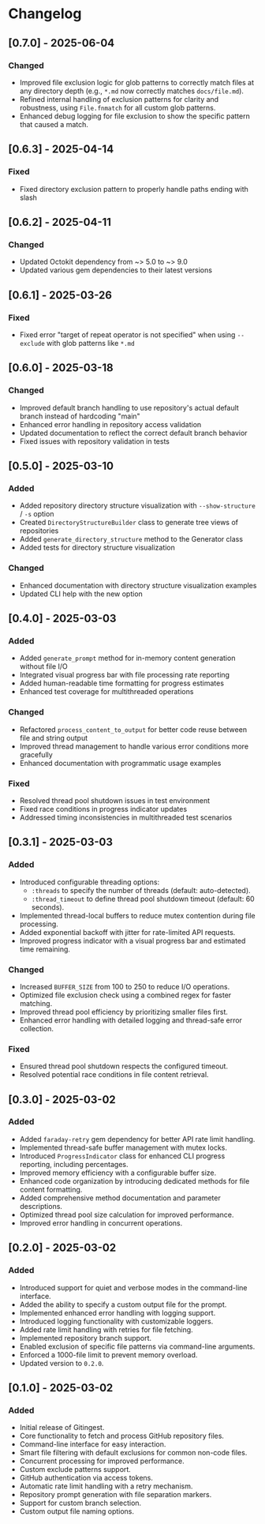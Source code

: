 # Changelog

## [0.7.0] - 2025-06-04

### Changed
- Improved file exclusion logic for glob patterns to correctly match files at any directory depth (e.g., `*.md` now correctly matches `docs/file.md`).
- Refined internal handling of exclusion patterns for clarity and robustness, using `File.fnmatch` for all custom glob patterns.
- Enhanced debug logging for file exclusion to show the specific pattern that caused a match.

## [0.6.3] - 2025-04-14

### Fixed
- Fixed directory exclusion pattern to properly handle paths ending with slash

## [0.6.2] - 2025-04-11

### Changed
- Updated Octokit dependency from ~> 5.0 to ~> 9.0
- Updated various gem dependencies to their latest versions

## [0.6.1] - 2025-03-26

### Fixed
- Fixed error "target of repeat operator is not specified" when using `--exclude` with glob patterns like `*.md`

## [0.6.0] - 2025-03-18

### Changed
- Improved default branch handling to use repository's actual default branch instead of hardcoding "main"
- Enhanced error handling in repository access validation
- Updated documentation to reflect the correct default branch behavior
- Fixed issues with repository validation in tests

## [0.5.0] - 2025-03-10

### Added
- Added repository directory structure visualization with `--show-structure` / `-s` option
- Created `DirectoryStructureBuilder` class to generate tree views of repositories
- Added `generate_directory_structure` method to the Generator class
- Added tests for directory structure visualization

### Changed
- Enhanced documentation with directory structure visualization examples
- Updated CLI help with the new option

## [0.4.0] - 2025-03-03

### Added
- Added `generate_prompt` method for in-memory content generation without file I/O
- Integrated visual progress bar with file processing rate reporting
- Added human-readable time formatting for progress estimates
- Enhanced test coverage for multithreaded operations

### Changed
- Refactored `process_content_to_output` for better code reuse between file and string output
- Improved thread management to handle various error conditions more gracefully
- Enhanced documentation with programmatic usage examples

### Fixed
- Resolved thread pool shutdown issues in test environment
- Fixed race conditions in progress indicator updates
- Addressed timing inconsistencies in multithreaded test scenarios

## [0.3.1] - 2025-03-03

### Added
- Introduced configurable threading options:
  - `:threads` to specify the number of threads (default: auto-detected).
  - `:thread_timeout` to define thread pool shutdown timeout (default: 60 seconds).
- Implemented thread-local buffers to reduce mutex contention during file processing.
- Added exponential backoff with jitter for rate-limited API requests.
- Improved progress indicator with a visual progress bar and estimated time remaining.

### Changed
- Increased `BUFFER_SIZE` from 100 to 250 to reduce I/O operations.
- Optimized file exclusion check using a combined regex for faster matching.
- Improved thread pool efficiency by prioritizing smaller files first.
- Enhanced error handling with detailed logging and thread-safe error collection.

### Fixed
- Ensured thread pool shutdown respects the configured timeout.
- Resolved potential race conditions in file content retrieval.

## [0.3.0] - 2025-03-02

### Added
- Added `faraday-retry` gem dependency for better API rate limit handling.
- Implemented thread-safe buffer management with mutex locks.
- Introduced `ProgressIndicator` class for enhanced CLI progress reporting, including percentages.
- Improved memory efficiency with a configurable buffer size.
- Enhanced code organization by introducing dedicated methods for file content formatting.
- Added comprehensive method documentation and parameter descriptions.
- Optimized thread pool size calculation for improved performance.
- Improved error handling in concurrent operations.

## [0.2.0] - 2025-03-02

### Added
- Introduced support for quiet and verbose modes in the command-line interface.
- Added the ability to specify a custom output file for the prompt.
- Implemented enhanced error handling with logging support.
- Introduced logging functionality with customizable loggers.
- Added rate limit handling with retries for file fetching.
- Implemented repository branch support.
- Enabled exclusion of specific file patterns via command-line arguments.
- Enforced a 1000-file limit to prevent memory overload.
- Updated version to `0.2.0`.

## [0.1.0] - 2025-03-02

### Added
- Initial release of Gitingest.
- Core functionality to fetch and process GitHub repository files.
- Command-line interface for easy interaction.
- Smart file filtering with default exclusions for common non-code files.
- Concurrent processing for improved performance.
- Custom exclude patterns support.
- GitHub authentication via access tokens.
- Automatic rate limit handling with a retry mechanism.
- Repository prompt generation with file separation markers.
- Support for custom branch selection.
- Custom output file naming options.